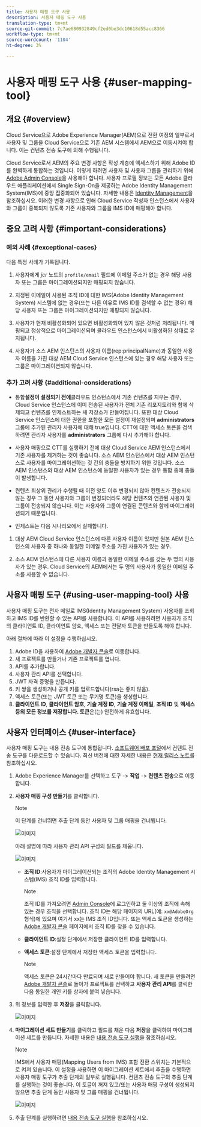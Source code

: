 ```yaml
---
title: 사용자 매핑 도구 사용
description: 사용자 매핑 도구 사용
translation-type: tm+mt
source-git-commit: 7c7ae680932849cf2ed0be3dc10618d55acc8366
workflow-type: tm+mt
source-wordcount: '1104'
ht-degree: 3%

---
```



# 사용자 매핑 도구 사용 {#user-mapping-tool}

## 개요 {#overview}

Cloud Service으로 Adobe Experience Manager(AEM)으로 전환 여정의 일부로서 사용자 및 그룹을 Cloud Service으로 기존 AEM 시스템에서 AEM으로 이동시켜야 합니다. 이는 컨텐츠 전송 도구에 의해 수행됩니다.

Cloud Service로서 AEM의 주요 변경 사항은 작성 계층에 액세스하기 위해 Adobe ID를 완벽하게 통합하는 것입니다.  이렇게 하려면 사용자 및 사용자 그룹을 관리하기 위해 [Adobe Admin Console](https://helpx.adobe.com/kr/enterprise/using/admin-console.html)을 사용해야 합니다. 사용자 프로필 정보는 모든 Adobe 클라우드 애플리케이션에서 Single Sign-On을 제공하는 Adobe Identity Management System(IMS)에 중앙 집중화되어 있습니다. 자세한 내용은 [Identity Management](https://experienceleague.adobe.com/docs/experience-manager-cloud-service/overview/what-is-new-and-different.html?lang=en#identity-management)을 참조하십시오. 이러한 변경 사항으로 인해 Cloud Service 작성자 인스턴스에서 사용자와 그룹이 중복되지 않도록 기존 사용자와 그룹을 IMS ID에 매핑해야 합니다.

## 중요 고려 사항 {#important-considerations}

### 예외 사례 {#exceptional-cases}

다음 특정 사례가 기록됩니다.

1. 사용자에게 *jcr* 노드의 `profile/email` 필드에 이메일 주소가 없는 경우 해당 사용자 또는 그룹은 마이그레이션되지만 매핑되지 않습니다.

1. 지정된 이메일이 사용된 조직 ID에 대한 IMS(Adobe Identity Management System) 시스템에 없는 경우(또는 다른 이유로 IMS ID를 검색할 수 없는 경우) 해당 사용자 또는 그룹은 마이그레이션되지만 매핑되지 않습니다.

1. 사용자가 현재 비활성화되어 있으면 비활성화되어 있지 않은 것처럼 처리됩니다. 매핑되고 정상적으로 마이그레이션되며 클라우드 인스턴스에서 비활성화된 상태로 유지됩니다.

1. 사용자가 소스 AEM 인스턴스의 사용자 이름(rep:principalName)과 동일한 사용자 이름을 가진 대상 AEM Cloud Service 인스턴스에 있는 경우 해당 사용자 또는 그룹은 마이그레이션되지 않습니다.

### 추가 고려 사항 {#additional-considerations}

* 통합&#x200B;**설정이 설정되기 전에**&#x200B;클라우드 인스턴스에서 기존 컨텐츠를 지우는 경우, Cloud Service 인스턴스에 이미 전송된 사용자가 전체 기존 리포지토리와 함께 삭제되고 컨텐츠를 인제스트하는 새 저장소가 만들어집니다. 또한 대상 Cloud Service 인스턴스에 대한 권한을 포함한 모든 설정이 재설정되며 **administrators** 그룹에 추가된 관리자 사용자에 대해 true입니다. CTT에 대한 액세스 토큰을 검색하려면 관리자 사용자를 **administrators** 그룹에 다시 추가해야 합니다.

* 사용자 매핑으로 CTT를 실행하기 전에 대상 Cloud Service AEM 인스턴스에서 기존 사용자를 제거하는 것이 좋습니다. 소스 AEM 인스턴스에서 대상 AEM 인스턴스로 사용자를 마이그레이션하는 것 간의 충돌을 방지하기 위한 것입니다. 소스 AEM 인스턴스와 대상 AEM 인스턴스에 동일한 사용자가 있는 경우 통합 중에 충돌이 발생합니다.

* 컨텐츠 최상위 관리가 수행될 때 이전 양도 이후 변경되지 않아 컨텐츠가 전송되지 않는 경우 그 동안 사용자와 그룹이 변경되더라도 해당 컨텐츠와 연관된 사용자 및 그룹이 전송되지 않습니다. 이는 사용자와 그룹이 연결된 콘텐츠와 함께 마이그레이션되기 때문입니다.

* 인제스트는 다음 시나리오에서 실패합니다.

1. 대상 AEM Cloud Service 인스턴스에 다른 사용자 이름이 있지만 원본 AEM 인스턴스의 사용자 중 하나와 동일한 이메일 주소를 가진 사용자가 있는 경우.

1. 소스 AEM 인스턴스에 다른 사용자 이름과 동일한 이메일 주소를 갖는 두 명의 사용자가 있는 경우. Cloud Service의 AEM에서는 두 명의 사용자가 동일한 이메일 주소를 사용할 수 없습니다.

## 사용자 매핑 도구 {#using-user-mapping-tool} 사용

사용자 매핑 도구는 전자 메일로 IMS(Identity Management System) 사용자를 조회하고 IMS ID를 반환할 수 있는 API를 사용합니다. 이 API를 사용하려면 사용자가 조직의 클라이언트 ID, 클라이언트 암호, 액세스 또는 전달자 토큰을 만들도록 해야 합니다.

아래 절차에 따라 이 설정을 수행하십시오.

1. Adobe ID을 사용하여 [Adobe 개발자 콘솔](https://console.adobe.io)로 이동합니다.
1. 새 프로젝트를 만들거나 기존 프로젝트를 엽니다.
1. API를 추가합니다.
1. 사용자 관리 API를 선택합니다.
1. JWT 자격 증명을 만듭니다.
1. 키 쌍을 생성하거나 공개 키를 업로드합니다(rsa는 좋지 않음).
1. 액세스 토큰(또는 JWT 토큰 또는 무기명 토큰)을 생성합니다.
1. **클라이언트 ID**, **클라이언트 암호**, **기술 계정 ID**, **기술 계정 이메일**, **조직 ID** 및 **액세스 등의 모든 정보를 저장합니다. 토큰**&#x200B;은(는) 안전하게 유효합니다.

## 사용자 인터페이스 {#user-interface}

사용자 매핑 도구는 내용 전송 도구에 통합됩니다. [소프트웨어 배포 포털](https://experience.adobe.com/#/downloads/content/software-distribution/en/aemcloud.html)에서 컨텐트 전송 도구를 다운로드할 수 있습니다. 최신 버전에 대한 자세한 내용은 [현재 릴리스 노트](/help/release-notes/release-notes-cloud/release-notes-current.md)를 참조하십시오.

1. Adobe Experience Manager를 선택하고 도구 -> **작업** -> **컨텐츠 전송**&#x200B;으로 이동합니다.
1. **사용자 매핑 구성 만들기**&#x200B;를 클릭합니다.

   >[!NOTE]
   >이 단계를 건너뛰면 추출 단계 동안 사용자 및 그룹 매핑을 건너뜁니다.

   ![이미지](/help/move-to-cloud-service/content-transfer-tool/assets-user-mapping/user-mapping-1.png)

   아래 설명에 따라 사용자 관리 API 구성의 필드를 채웁니다.

   ![이미지](/help/move-to-cloud-service/content-transfer-tool/assets-user-mapping/user-mapping-2.png)

   * **조직 ID**:사용자가 마이그레이션되는 조직의 Adobe Identity Management 시스템(IMS) 조직 ID를 입력합니다.

      >[!NOTE]
      >조직 ID를 가져오려면 [Admin Console](https://adminconsole.adobe.com/)에 로그인하고 둘 이상의 조직에 속해 있는 경우 조직을 선택합니다. 조직 ID는 해당 페이지의 URL(예: `xx@AdobeOrg` 형식)에 있으며 여기서 xx는 IMS 조직 ID입니다.  또는 액세스 토큰을 생성하는 [Adobe 개발자 콘솔](https://console.adobe.io) 페이지에서 조직 ID를 찾을 수 있습니다.

   * **클라이언트 ID**:설정 단계에서 저장한 클라이언트 ID를 입력합니다.

   * **액세스 토큰**:설정 단계에서 저장한 액세스 토큰을 입력합니다.

      >[!NOTE]
      >액세스 토큰은 24시간마다 만료되며 새로 만들어야 합니다. 새 토큰을 만들려면 [Adobe 개발자 콘솔](https://console.adobe.io)로 돌아가 프로젝트를 선택하고 **사용자 관리 API**&#x200B;를 클릭한 다음 동일한 개인 키를 상자에 붙여 넣습니다.

1. 위 정보를 입력한 후 **저장**&#x200B;을 클릭합니다.

   ![이미지](/help/move-to-cloud-service/content-transfer-tool/assets-user-mapping/user-mapping-3.png)


1. **마이그레이션 세트 만들기**&#x200B;를 클릭하고 필드를 채운 다음 **저장**&#x200B;을 클릭하여 마이그레이션 세트를 만듭니다. 자세한 내용은 [내용 전송 도구 실행](/help/move-to-cloud-service/content-transfer-tool/using-content-transfer-tool.md#running-tool)을 참조하십시오.

   >[!NOTE]
   >IMS에서 사용자 매핑(Mapping Users from IMS) 포함 전환 스위치는 기본적으로 켜져 있습니다. 이 설정을 사용하면 이 마이그레이션 세트에서 추출을 수행하면 사용자 매핑 도구가 추출 단계의 일부로 실행됩니다. 컨텐츠 전송 도구의 추출 단계를 실행하는 것이 좋습니다. 이 토글이 꺼져 있고/또는 사용자 매핑 구성이 생성되지 않으면 추출 단계 동안 사용자 및 그룹 매핑을 건너뜁니다.

   ![이미지](/help/move-to-cloud-service/content-transfer-tool/assets-user-mapping/user-mapping-4.png)

1. 추출 단계를 실행하려면 [내용 전송 도구 실행](/help/move-to-cloud-service/content-transfer-tool/using-content-transfer-tool.md#running-tool)을 참조하십시오.

